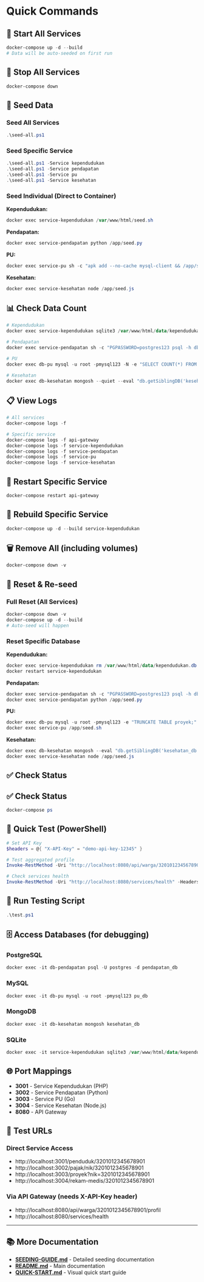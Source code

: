 # Quick Commands

## 🚀 Start All Services
```powershell
docker-compose up -d --build
# Data will be auto-seeded on first run
```

## 🛑 Stop All Services
```powershell
docker-compose down
```

## 🌱 Seed Data

### Seed All Services
```powershell
.\seed-all.ps1
```

### Seed Specific Service
```powershell
.\seed-all.ps1 -Service kependudukan
.\seed-all.ps1 -Service pendapatan
.\seed-all.ps1 -Service pu
.\seed-all.ps1 -Service kesehatan
```

### Seed Individual (Direct to Container)

**Kependudukan:**
```powershell
docker exec service-kependudukan /var/www/html/seed.sh
```

**Pendapatan:**
```powershell
docker exec service-pendapatan python /app/seed.py
```

**PU:**
```powershell
docker exec service-pu sh -c "apk add --no-cache mysql-client && /app/seed.sh"
```

**Kesehatan:**
```powershell
docker exec service-kesehatan node /app/seed.js
```

## 📊 Check Data Count

```powershell
# Kependudukan
docker exec service-kependudukan sqlite3 /var/www/html/data/kependudukan.db "SELECT COUNT(*) FROM penduduk;"

# Pendapatan
docker exec service-pendapatan sh -c "PGPASSWORD=postgres123 psql -h db-pendapatan -U postgres -d pendapatan_db -t -c 'SELECT COUNT(*) FROM pajak;'"

# PU
docker exec db-pu mysql -u root -pmysql123 -N -e "SELECT COUNT(*) FROM proyek;" pu_db

# Kesehatan
docker exec db-kesehatan mongosh --quiet --eval "db.getSiblingDB('kesehatan_db').rekammedis.countDocuments()"
```

## 📋 View Logs
```powershell
# All services
docker-compose logs -f

# Specific service
docker-compose logs -f api-gateway
docker-compose logs -f service-kependudukan
docker-compose logs -f service-pendapatan
docker-compose logs -f service-pu
docker-compose logs -f service-kesehatan
```

## 🔄 Restart Specific Service
```powershell
docker-compose restart api-gateway
```

## 🔨 Rebuild Specific Service
```powershell
docker-compose up -d --build service-kependudukan
```

## 🗑️ Remove All (including volumes)
```powershell
docker-compose down -v
```

## 🔄 Reset & Re-seed

### Full Reset (All Services)
```powershell
docker-compose down -v
docker-compose up -d --build
# Auto-seed will happen
```

### Reset Specific Database

**Kependudukan:**
```powershell
docker exec service-kependudukan rm /var/www/html/data/kependudukan.db
docker restart service-kependudukan
```

**Pendapatan:**
```powershell
docker exec service-pendapatan sh -c "PGPASSWORD=postgres123 psql -h db-pendapatan -U postgres -d pendapatan_db -c 'TRUNCATE TABLE pajak CASCADE;'"
docker exec service-pendapatan python /app/seed.py
```

**PU:**
```powershell
docker exec db-pu mysql -u root -pmysql123 -e "TRUNCATE TABLE proyek;" pu_db
docker exec service-pu /app/seed.sh
```

**Kesehatan:**
```powershell
docker exec db-kesehatan mongosh --eval "db.getSiblingDB('kesehatan_db').rekammedis.deleteMany({})"
docker exec service-kesehatan node /app/seed.js
```

## ✅ Check Status

## ✅ Check Status
```powershell
docker-compose ps
```

## 🧪 Quick Test (PowerShell)
```powershell
# Set API Key
$headers = @{ "X-API-Key" = "demo-api-key-12345" }

# Test aggregated profile
Invoke-RestMethod -Uri "http://localhost:8080/api/warga/3201012345678901/profil" -Headers $headers | ConvertTo-Json -Depth 5

# Check services health
Invoke-RestMethod -Uri "http://localhost:8080/services/health" -Headers $headers | ConvertTo-Json -Depth 3
```

## 🧪 Run Testing Script
```powershell
.\test.ps1
```

## 🗄️ Access Databases (for debugging)

### PostgreSQL
```powershell
docker exec -it db-pendapatan psql -U postgres -d pendapatan_db
```

### MySQL
```powershell
docker exec -it db-pu mysql -u root -pmysql123 pu_db
```

### MongoDB
```powershell
docker exec -it db-kesehatan mongosh kesehatan_db
```

### SQLite
```powershell
docker exec -it service-kependudukan sqlite3 /var/www/html/data/kependudukan.db
```

## 🌐 Port Mappings
- **3001** - Service Kependudukan (PHP)
- **3002** - Service Pendapatan (Python)
- **3003** - Service PU (Go)
- **3004** - Service Kesehatan (Node.js)
- **8080** - API Gateway

## 🔗 Test URLs

### Direct Service Access
- http://localhost:3001/penduduk/3201012345678901
- http://localhost:3002/pajak/nik/3201012345678901
- http://localhost:3003/proyek?nik=3201012345678901
- http://localhost:3004/rekam-medis/3201012345678901

### Via API Gateway (needs X-API-Key header)
- http://localhost:8080/api/warga/3201012345678901/profil
- http://localhost:8080/services/health

---

## 📚 More Documentation

- **[SEEDING-GUIDE.md](./SEEDING-GUIDE.md)** - Detailed seeding documentation
- **[README.md](./README.md)** - Main documentation
- **[QUICK-START.md](./QUICK-START.md)** - Visual quick start guide
